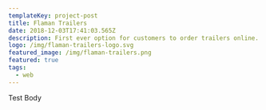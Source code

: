 ```yaml
---
templateKey: project-post
title: Flaman Trailers
date: 2018-12-03T17:41:03.565Z
description: First ever option for customers to order trailers online.
logo: /img/flaman-trailers-logo.svg
featured_image: /img/flaman-trailers.png
featured: true
tags:
  - web
---
```

Test Body
